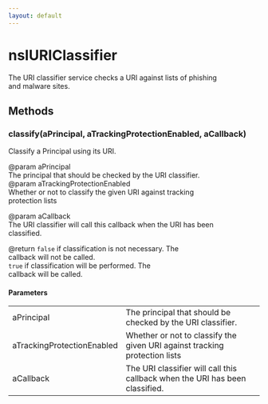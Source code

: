 ```yaml
---
layout: default
---
```


# nsIURIClassifier #
  
The URI classifier service checks a URI against lists of phishing  
and malware sites.  
  

## Methods ##

### classify(aPrincipal, aTrackingProtectionEnabled, aCallback) ###
  
Classify a Principal using its URI.  
  
@param aPrincipal  
       The principal that should be checked by the URI classifier.  
@param aTrackingProtectionEnabled  
       Whether or not to classify the given URI against tracking  
       protection lists  
  
@param aCallback  
       The URI classifier will call this callback when the URI has been  
       classified.  
  
@return <code>false</code> if classification is not necessary.  The  
        callback will not be called.  
        <code>true</code> if classification will be performed.  The  
        callback will be called.  
  

#### Parameters ####

<table>

<tr>
<td>aPrincipal</td>
<td>       The principal that should be checked by the URI classifier.  
</td>
</tr>

<tr>
<td>aTrackingProtectionEnabled</td>
<td>       Whether or not to classify the given URI against tracking  
       protection lists  
</td>
</tr>

<tr>
<td>aCallback</td>
<td>       The URI classifier will call this callback when the URI has been  
       classified.  
</td>
</tr>

</table>
